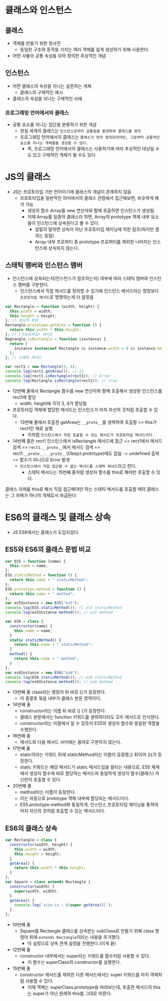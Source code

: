 # 클래스와 인스턴스

## 클래스

- 객체를 만들기 위한 청사진
  - 동일한 구조와 동작을 가지는 여러 객체를 쉽게 생성하기 위해 사용한다.
- 어떤 사물의 공통 속성을 모아 정의한 추상적인 개념

## 인스턴스

- 어떤 클래스의 속성을 지니는 실존하는 개체
  - 클래스의 구체적인 예시
- 클래스의 속성을 지니는 구체적인 사례

### 프로그래밍 언어에서의 클래스

- 공통 요소를 지니는 집단을 분류하기 위한 개념
  - 현실 세계의 클래스는 `인스턴스로부터 공통점을 발견하여 클래스를 정의`
  - 프로그래밍 언어에서의 클래스는 `클래스가 먼저 정의되어야만, 그로부터 공통적인 요소를 지니는 개체들을 생성할 수 있다.`
    - 즉, 프로그래밍 언어에서의 클래스는 사용하기에 따라 추상적인 대상일 수도 있고 구체적인 개체가 될 수도 있다.

# JS의 클래스

- JS는 프로토타입 기반 언어이기에 클래스의 개념이 존재하지 않음
  - 프로토타입을 일반적인 의미에서의 클래스 관점에서 접근해보면, 비슷하게 해석 가능
    - 생성자 함수 Array를 new 연산자와 함께 호출하면 인스턴스가 생성됨.
    - 이때 Array를 일종의 클래스라 하면, Array의 prototype 객체 내부 요소들이 인스턴스에 상속된다고 볼 수 있다.
      - 엄밀히 말하면 상속이 아닌 프로토타입 체이닝에 의한 참조(하지만 결과는 동일)
      - Array 내부 프로퍼티 중 prototype 프로퍼티를 제외한 나머지는 인스턴스에 상속되지 않는다.

## 스태틱 맴버와 인스턴스 맴버

- 인스턴스에 상속되는지(인스턴스가 참조하는지) 여부에 따라 스태틱 맴버와 인스턴스 맴버를 구분한다.
  - 인스턴스에서 직접 메서드를 정의할 수 있기에 인스턴스 메서드라는 명칭보다 `프로토타입 메서드`로 명명하는게 더 알맞음

```js
var Rectangle = function (width, height) {
  this.width = width;
  this.height = height;
}; // 생성자 부분
Rectangle.prototype.getArea = function () {
  return this.width * this.height;
}; // (프로토타입) 메서드
Regtangle.isRectangle = function (instance) {
  return (
    instance instanceof Rectangle && instance.width > 0 && instance.height > 0
  );
}; // 스태틱 메서드

var rect1 = new Rectangle(3, 4);
console.log(rect1.getArea()); // 12
console.log(rect1.isRectangle(rect1)); // Error
console.log(Rectangle.isRectangle(rect1)); // true
```

- 12번째 줄에서 Rectangle 함수를 new 연산자와 함꼐 호출해서 생성된 인스턴스를 rect1에 할당
  - width, height에 각각 3, 4가 할당됨
- 프로토타입 객체에 할당한 메서드는 인스턴스가 마치 자신의 것처럼 호출할 수 있다.
  - 13번째 줄에서 호출한 getArea는 `__proto__`를 생략하여 호출함 => this가 rect1인 채로 실행
    - 이처럼 `인스턴스에서 직접 호출할 수 있는 메서드가 프로토타입 메서드이다.`
- 14번째 줄은 rect1 인스턴스에서 isRectangle 메서드에 접근 => rect1에서 메서드 검색 => `rect1.__proto__`에서 메서드 검색 => rect1.`__proto__.__proto__`(Obejct.prototype)에도 없음 -> undefined 출력 => 함수가 아니므로 Error 발생
  - `인스턴스에서 직접 접근할 수 없는 메서드를 스태틱 메서드`라고 한다.
    - 스태틱 메서드는 15번째 줄처럼 생성자 함수를 this로 해야만 호출할 수 있다.

클래스 자체를 this로 해서 직접 접근해야만 하는 스태틱 메서드를 호출할 때의 클래스는 그 자체가 하나의 개체로서 취급된다.

# ES6의 클래스 및 클래스 상속

- JS ES6에서는 클래스가 도입되었다.

## ES5와 ES6의 클래스 문법 비교

```js
var ES5 = function (name) {
  this.name = name;
};
ES5.staticMethod = function () {
  return this.name + " staticMethod";
};
ES5.prototype.method = function () {
  return this.name + " method";
};
var es5Instance = new ES5("es5");
console.log(ES5.staticMethod()); // es5 staticMethod
console.log(es5Instance.method()); // es5 method

var ES6 = class {
  constructor(name) {
    this.name = name;
  }
  static staticMethod() {
    return this.name + " staticMethod";
  }
  method() {
    return this.name + " method";
  }
};
var es6Instance = new ES6("es6");
console.log(ES6.staticMethod()); // es6 staticMethod
console.log(es6Instance.method()); // es6 method
```

- 13번째 줄 class라는 명렁어 뒤 바로 {}가 등장한다.
  - 이 중괄호 묶음 내부가 클래스 본문 영역이다.
- 14번째 줄
  - constructor라는 이름 뒤 바로 () {가 등장한다.
  - 클래스 본문에서는 function 키워드를 생략하더라도 모두 메서드로 인식한다.
  - constructor라는 이름에서 알 수 있듯이 ES5의 생성자 함수와 동일한 역할을 수행한다.
- 16번째 줄
  - 메서드와 다음 메서드 사이에는 콤마로 구분하지 않는다.
- 17번째 줄
  - static이라는 키워드 뒤에 staticMethod라는 이름이 등장했고 뒤이어 (){가 등장한다.
  - static 키워드는 해당 메서드가 static 메서드임을 알리는 내용으로, ES5 체계에서 생성자 함수에 바로 할당하는 메서드와 동일하게 생성자 함수(클래스) 자신만이 호출할 수 있다.
- 20번째 줄
  - method라는 이름이 등장한다.
  - 이는 자동으로 prototype 객체 내부에 할당되는 메서드이다.
  - ES5.prototype.method와 동일하게, 인스턴스 프로토타입 체이닝을 통하여 마치 자신의 것처럼 호출할 수 있는 메서드이다.

## ES6의 클래스 상속

```js
var Rectangle = class {
  constructor(width, height) {
    this.width = width;
    this.height = height;
  }
  getArea() {
    return this.width * this.height;
  }
};
var Square = class extends Rectangle {
  constructor(width) {
    super(width, width);
  }
  getArea() {
    console.log(`size is : ${super.getArea()}`);
  }
};
```

- 10번째 줄
  - Square를 Rectangle 클래스를 상속받는 subClass로 만들기 위해 class 명령어 뒤에 `extends Rectangle`이라는 내용을 추가했다.
    - 이 설정으로 상속 관계 설정을 진행한다.(이게 끝)
- 12번째 줄
  - constructor 내부에서는 super라는 키워드를 함수처럼 사용할 수 있다.
    - 이 함수는 superClass의 constructor를 실행한다.
- 15번째 줄
  - constructor 메서드를 제외한 다른 메서드에서는 super 키워드를 마치 객체처럼 사용할 수 있다.
    - 이때 객체는 superClass.prototype을 바라보는데, 호출한 메서드의 this는 super가 아닌 원래의 this를 그대로 따른다.
